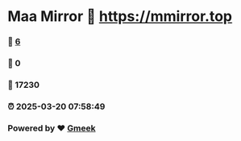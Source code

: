 # Maa Mirror :link: https://mmirror.top 
### :page_facing_up: [6](https://mmirror.top/tag.html) 
### :speech_balloon: 0 
### :hibiscus: 17230 
### :alarm_clock: 2025-03-20 07:58:49 
### Powered by :heart: [Gmeek](https://github.com/Meekdai/Gmeek)

